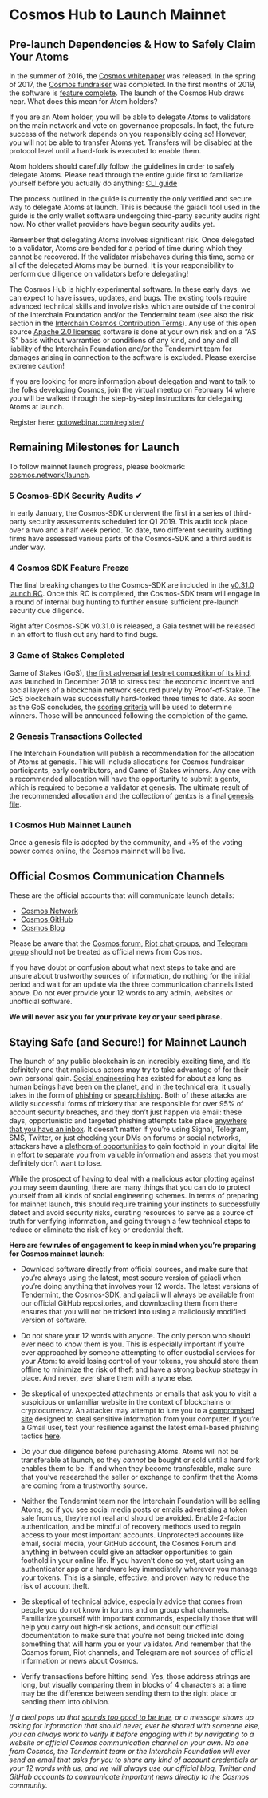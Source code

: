 # Cosmos Hub to Launch Mainnet

## Pre-launch Dependencies & How to Safely Claim Your Atoms

In the summer of 2016, the [Cosmos whitepaper][whitepaper] was released. In the
spring of 2017, the [Cosmos fundraiser][fundraiser] was completed. In the first
months of 2019, the software is [feature complete][releases]. The launch of the
Cosmos Hub draws near. What does this mean for Atom holders?

If you are an Atom holder, you will be able to delegate Atoms to validators on
the main network and vote on governance proposals. In fact, the future success
of the network depends on you responsibly doing so! However, you will not be
able to transfer Atoms yet. Transfers will be disabled at the protocol level
until a hard-fork is executed to enable them.

Atom holders should carefully follow the guidelines in order to safely delegate
Atoms. Please read through the entire guide first to familiarize yourself
before you actually do anything: [CLI guide][cli]

The process outlined in the guide is currently the only verified and secure way
to delegate Atoms at launch. This is because the gaiacli tool used in the guide
is the only wallet software undergoing third-party security audits right now.
No other wallet providers have begun security audits yet.

Remember that delegating Atoms involves significant risk. Once delegated to a
validator, Atoms are bonded for a period of time during which they cannot be
recovered. If the validator misbehaves during this time, some or all of the
delegated Atoms may be burned. It is your responsibility to perform due
diligence on validators before delegating!

The Cosmos Hub is highly experimental software. In these early days, we can
expect to have issues, updates, and bugs. The existing tools require advanced
technical skills and involve risks which are outside of the control of the
Interchain Foundation and/or the Tendermint team (see also the risk section in
the [Interchain Cosmos Contribution Terms][terms]). Any use of this open source
[Apache 2.0 licensed][apache] software is done at your own risk and on a “AS
IS” basis without warranties or conditions of any kind, and any and all
liability of the Interchain Foundation and/or the Tendermint team for damages
arising in connection to the software is excluded. Please exercise extreme
caution!

If you are looking for more information about delegation and want to talk to
the folks developing Cosmos, join the virtual meetup on February 14 where you
will be walked through the step-by-step instructions for delegating Atoms at
launch.

Register here: [gotowebinar.com/register/][webinar]

## Remaining Milestones for Launch

To follow mainnet launch progress, please bookmark:
[cosmos.network/launch][cosmos].

### 5 Cosmos-SDK Security Audits ✔

In early January, the Cosmos-SDK underwent the first in a series of third-party
security assessments scheduled for Q1 2019. This audit took place over a two
and a half week period. To date, two different security auditing firms have
assessed various parts of the Cosmos-SDK and a third audit is under way.

### 4 Cosmos SDK Feature Freeze

The final breaking changes to the Cosmos-SDK are included in the [v0.31.0
launch RC][rc]. Once this RC is completed, the Cosmos-SDK team will engage in a
round of internal bug hunting to further ensure sufficient pre-launch security
due diligence.

Right after Cosmos-SDK v0.31.0 is released, a Gaia testnet will be released in
an effort to flush out any hard to find bugs.

### 3 Game of Stakes Completed

Game of Stakes (GoS), [the first adversarial testnet competition of its
kind][gos], was launched in December 2018 to stress test the economic incentive
and social layers of a blockchain network secured purely by Proof-of-Stake. The
GoS blockchain was successfully hard-forked three times to date. As soon as the
GoS concludes, the [scoring criteria][scoring] will be used to determine
winners. Those will be announced following the completion of the game.

### 2 Genesis Transactions Collected

The Interchain Foundation will publish a recommendation for the allocation of
Atoms at genesis. This will include allocations for Cosmos fundraiser
participants, early contributors, and Game of Stakes winners. Any one with a
recommended allocation will have the opportunity to submit a gentx, which is
required to become a validator at genesis. The ultimate result of the
recommended allocation and the collection of gentxs is a final [genesis
file][file].

### 1 Cosmos Hub Mainnet Launch

Once a genesis file is adopted by the community, and +⅔ of the voting power
comes online, the Cosmos mainnet will be live.

## Official Cosmos Communication Channels

These are the official accounts that will communicate launch details:

- [Cosmos Network](https://twitter.com/cosmos)
- [Cosmos GitHub](https://github.com/cosmos)
- [Cosmos Blog](https://blog.cosmos.network)

Please be aware that the [Cosmos forum][forum], [Riot chat groups][riot], and
[Telegram group][telegram] should not be treated as official news from Cosmos.

If you have doubt or confusion about what next steps to take and are unsure
about trustworthy sources of information, do nothing for the initial period and
wait for an update via the three communication channels listed above. Do not
ever provide your 12 words to any admin, websites or unofficial software.

**We will never ask you for your private key or your seed phrase.**

## Staying Safe (and Secure!) for Mainnet Launch

The launch of any public blockchain is an incredibly exciting time, and it’s
definitely one that malicious actors may try to take advantage of for their own
personal gain. [Social engineering][social] has existed for about as long as
human beings have been on the planet, and in the technical era, it usually
takes in the form of [phishing] or [spearphishing]. Both of these attacks are
wildly successful forms of trickery that are responsible for over 95% of
account security breaches, and they don’t just happen via email: these days,
opportunistic and targeted phishing attempts take place [anywhere that you have
an inbox][inbox]. It doesn’t matter if you’re using Signal, Telegram, SMS,
Twitter, or just checking your DMs on forums or social networks, attackers have
a [plethora of opportunities][opportunities] to gain foothold in your digital
life in effort to separate you from valuable information and assets that you
most definitely don’t want to lose.

While the prospect of having to deal with a malicious actor plotting against
you may seem daunting, there are many things that you can do to protect
yourself from all kinds of social engineering schemes. In terms of preparing
for mainnet launch, this should require training your instincts to successfully
detect and avoid security risks, curating resources to serve as a source of
truth for verifying information, and going through a few technical steps to
reduce or eliminate the risk of key or credential theft.

**Here are few rules of engagement to keep in mind when you’re preparing for
Cosmos mainnet launch:**

- Download software directly from official sources, and make sure that you’re
  always using the latest, most secure version of gaiacli when you’re doing
  anything that involves your 12 words. The latest versions of Tendermint, the
  Cosmos-SDK, and gaiacli will always be available from our official GitHub
  repositories, and downloading them from there ensures that you will not be
  tricked into using a maliciously modified version of software.

- Do not share your 12 words with anyone. The only person who should ever need
  to know them is you. This is especially important if you’re ever approached
  by someone attempting to offer custodial services for your Atom: to avoid
  losing control of your tokens, you should store them offline to minimize the
  risk of theft and have a strong backup strategy in place. And never, ever
  share them with anyone else.

- Be skeptical of unexpected attachments or emails that ask you to visit a
  suspicious or unfamiliar website in the context of blockchains or
  cryptocurrency. An attacker may attempt to lure you to a [compromised site]
  designed to steal sensitive information from your computer. If you’re a Gmail
  user, test your resilience against the latest email-based phishing tactics
  [here][quiz].

- Do your due diligence before purchasing Atoms. Atoms will not be transferable
  at launch, so they *cannot* be bought or sold until a hard fork enables them
  to be. If and when they become transferable, make sure that you’ve researched
  the seller or exchange to confirm that the Atoms are coming from a
  trustworthy source.

- Neither the Tendermint team nor the Interchain Foundation will be selling
  Atoms, so if you see social media posts or emails advertising a token sale
  from us, they’re not real and should be avoided.  Enable 2-factor
  authentication, and be mindful of recovery methods used to regain access to
  your most important accounts. Unprotected accounts like email, social media,
  your GitHub account, the Cosmos Forum and anything in between could give an
  attacker opportunities to gain foothold in your online life. If you haven’t
  done so yet, start using an authenticator app or a hardware key immediately
  wherever you manage your tokens. This is a simple, effective, and proven way
  to reduce the risk of account theft.

- Be skeptical of technical advice, especially advice that comes from people
  you do not know in forums and on group chat channels. Familiarize yourself
  with important commands, especially those that will help you carry out
  high-risk actions, and consult our official documentation to make sure that
  you’re not being tricked into doing something that will harm you or your
  validator. And remember that the Cosmos forum, Riot channels, and Telegram
  are not sources of official information or news about Cosmos.

- Verify transactions before hitting send. Yes, those address strings are long,
  but visually comparing them in blocks of 4 characters at a time may be the
  difference between sending them to the right place or sending them into
  oblivion.

*If a deal pops up that [sounds too good to be true][good], or a message shows
up asking for information that should never, ever be shared with someone else,
you can always work to verify it before engaging with it by navigating to a
website or official Cosmos communication channel on your own. No one from
Cosmos, the Tendermint team or the Interchain Foundation will ever send an
email that asks for you to share any kind of account credentials or your 12
words with us, and we will always use our official blog, Twitter and GitHub
accounts to communicate important news directly to the Cosmos community.*

[whitepaper]: https://cosmos.network/resources/whitepaper
[fundraiser]: https://fundraiser.cosmos.network/
[releases]: https://github.com/gracenoah/cosmos-sdk/releases
[cosmos]: https://cosmos.network/launch
[social]: https://en.wikipedia.org/wiki/Social_engineering_%28security%29
[phishing]: https://ssd.eff.org/en/module/how-avoid-phishing-attacks
[spearphishing]: https://en.wikipedia.org/wiki/Phishing#Spear_phishing
[inbox]: https://www.umass.edu/it/security/phishing-fraudulent-emails-text-messages-phone-calls
[opportunities]: https://jia.sipa.columbia.edu/weaponization-social-media-spear-phishing-and-cyberattacks-democracy
[cli]: https://github.com/gracenoah/cosmos-sdk/blob/develop/docs/gaia/delegator-guide-cli.md
[webinar]: https://register.gotowebinar.com/register/5028753165739687691
[terms]: https://github.com/cosmos/cosmos/blob/master/fundraiser/Interchain%20Cosmos%20Contribution%20Terms%20-%20FINAL.pdf
[apache]: https://www.apache.org/licenses/LICENSE-2.0
[gos]: https://blog.cosmos.network/announcing-incentivized-testnet-game-efe64e0956f6
[scoring]: https://github.com/cosmos/game-of-stakes/blob/master/README.md#scoring
[file]: https://forum.cosmos.network/t/genesis-files-network-starts-vs-upgrades/1464
[forum]: https://forum.cosmos.network/
[riot]: https://riot.im/app/#/group/+cosmos:matrix.org
[telegram]: http://t.me/cosmosproject
[good]: https://www.psychologytoday.com/us/blog/mind-in-the-machine/201712/how-fear-is-being-used-manipulate-cryptocurrency-markets
[rc]: https://github.com/gracenoah/cosmos-sdk/projects/27
[compromised site]: https://blog.malwarebytes.com/cybercrime/2013/02/tools-of-the-trade-exploit-kits/
[quiz]: https://phishingquiz.withgoogle.com/
